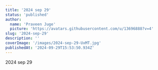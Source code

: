 ```yaml
---
title: '2024 sep 29'
status: 'published'
author:
  name: 'Praveen Juge'
  picture: 'https://avatars.githubusercontent.com/u/13696888?v=4'
slug: '2024-sep-29'
description: ''
coverImage: '/images/2024-sep-29-UxMT.jpg'
publishedAt: '2024-09-29T15:53:50.934Z'
---
```


2024 sep 29